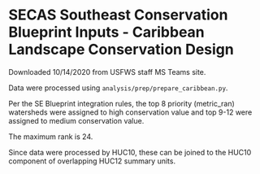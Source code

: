 # SECAS Southeast Conservation Blueprint Inputs - Caribbean Landscape Conservation Design

Downloaded 10/14/2020 from USFWS staff MS Teams site.

Data were processed using `analysis/prep/prepare_caribbean.py`.

Per the SE Blueprint integration rules, the top 8 priority (metric_ran) watersheds
were assigned to high conservation value and top 9-12 were assigned to medium conservation value.

The maximum rank is 24.

Since data were processed by HUC10, these can be joined to the HUC10 component of overlapping HUC12 summary units.
